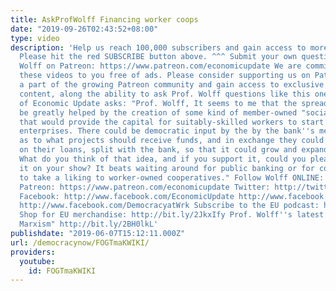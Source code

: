 ```yaml
---
title: AskProfWolff Financing worker coops
date: "2019-09-26T02:43:52+08:00"
type: video
description: 'Help us reach 100,000 subscribers and gain access to more studio time!
  Please hit the red SUBSCRIBE button above. ^^^ Submit your own question for Prof.
  Wolff on Patreon: https://www.patreon.com/economicupdate We are committed to providing
  these videos to you free of ads. Please consider supporting us on Patreon.com. Become
  a part of the growing Patreon community and gain access to exclusive patron-only
  content, along the ability to ask Prof. Wolff questions like this one! A patron
  of Economic Update asks: "Prof. Wolff, It seems to me that the spread of WSDEs would
  be greatly helped by the creation of some kind of member-owned "socialist bank"
  that would provide the capital for suitably-skilled workers to start their own democratic
  enterprises. There could be democratic input by the by the bank''s member-owners
  as to what projects should receive funds, and in exchange they could receive a return
  on their loans, split with the bank, so that it could grow and expand its mission.
  What do you think of that idea, and if you support it, could you please talk about
  it on your show? It beats waiting around for public banking or for corporate banks
  to take a liking to worker-owned cooperatives." Follow Wolff ONLINE: Web: http://www.rdwolff.com
  Patreon: https://www.patreon.com/economicupdate Twitter: http://twitter.com/profwolff
  Facebook: http://www.facebook.com/EconomicUpdate http://www.facebook.com/RichardDWolff
  http://www.facebook.com/DemocracyatWrk Subscribe to the EU podcast: http://economicupdate.libsyn.com
  Shop for EU merchandise: http://bit.ly/2JkxIfy Prof. Wolff''s latest book "Understanding
  Marxism" http://bit.ly/2BH0lkL'
publishdate: "2019-06-07T15:12:11.000Z"
url: /democracynow/FOGTmaKWIKI/
providers:
  youtube:
    id: FOGTmaKWIKI
---
```

